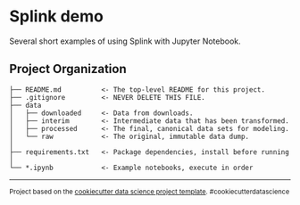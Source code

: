 Splink demo
==============================

Several short examples of using Splink with Jupyter Notebook.

Project Organization
------------

    ├── README.md          <- The top-level README for this project.
    ├── .gitignore         <- NEVER DELETE THIS FILE.
    ├── data
    │   ├── downloaded     <- Data from downloads.
    │   ├── interim        <- Intermediate data that has been transformed.
    │   ├── processed      <- The final, canonical data sets for modeling.
    │   └── raw            <- The original, immutable data dump.
    │
    ├── requirements.txt   <- Package dependencies, install before running
    │
    └── *.ipynb            <- Example notebooks, execute in order
    

--------

<p><small>Project based on the <a target="_blank" href="https://drivendata.github.io/cookiecutter-data-science/">cookiecutter data science project template</a>. #cookiecutterdatascience</small></p>
